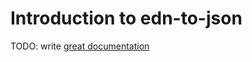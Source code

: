 # Introduction to edn-to-json

TODO: write [great documentation](http://jacobian.org/writing/what-to-write/)
